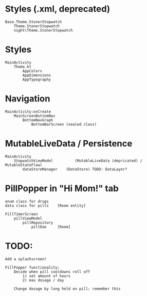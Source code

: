 # Styles (.xml, deprecated)

	Base.Theme.StonerStopwatch
		Theme.StonerStopwatch
		night\Theme.StonerStopwatch

# Styles
	MainActivity
		Theme.kt
			AppColors
			AppDimensions
			AppTypography

# Navigation
	MainActivity:onCreate
		MainScreenBottomNav
			BottomNavGraph
				BottomBarScreen (sealed class)

# MutableLiveData / Persistence
	MainActivity
		StopwatchViewModel 			(MutableLiveData (depricated) / MutableStateFlow)
			dataStoreManager 	(DataStore) TODO: DataLayer?

# PillPopper in "Hi Mom!" tab
    enum class for drugs
    data class for pills    [Room entity]

    PillTimerScreen
        pillViewModel       
            pillRepository  
                pillDao     [Room]


# TODO:
    Add a splashscreen!
    
    PillPopper functionality:
        Decide when pill cooldowns roll off 
            1) set amount of hours
            2) max dosage / day
        
        Change dosage by long hold on pill; remember this

    